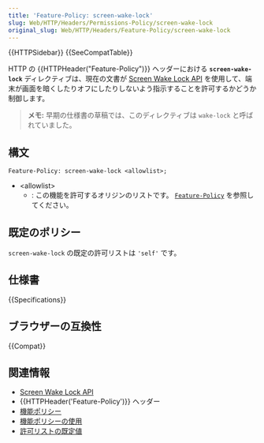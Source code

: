 ```yaml
---
title: 'Feature-Policy: screen-wake-lock'
slug: Web/HTTP/Headers/Permissions-Policy/screen-wake-lock
original_slug: Web/HTTP/Headers/Feature-Policy/screen-wake-lock
---
```


{{HTTPSidebar}} {{SeeCompatTable}}

HTTP の {{HTTPHeader("Feature-Policy")}} ヘッダーにおける **`screen-wake-lock`** ディレクティブは、現在の文書が [Screen Wake Lock API](/ja/docs/Web/API/Screen_Wake_Lock_API) を使用して、端末が画面を暗くしたりオフにしたりしないよう指示することを許可するかどうか制御します。

> **メモ:** 早期の仕様書の草稿では、このディレクティブは `wake-lock` と呼ばれていました。

## 構文

```
Feature-Policy: screen-wake-lock <allowlist>;
```

- \<allowlist>
  - : この機能を許可するオリジンのリストです。 [`Feature-Policy`](/ja/docs/Web/HTTP/Headers/Feature-Policy#%E6%A7%8B%E6%96%87) を参照してください。

## 既定のポリシー

`screen-wake-lock` の既定の許可リストは `'self'` です。

## 仕様書

{{Specifications}}

## ブラウザーの互換性

{{Compat}}

## 関連情報

- [Screen Wake Lock API](/ja/docs/Web/API/Screen_Wake_Lock_API)
- {{HTTPHeader('Feature-Policy')}} ヘッダー
- [機能ポリシー](/ja/docs/Web/HTTP/Feature_Policy)
- [機能ポリシーの使用](/ja/docs/Web/HTTP/Feature_Policy/Using_Feature_Policy)
- [許可リストの既定値](https://www.w3.org/TR/wake-lock/#wake-locks)
